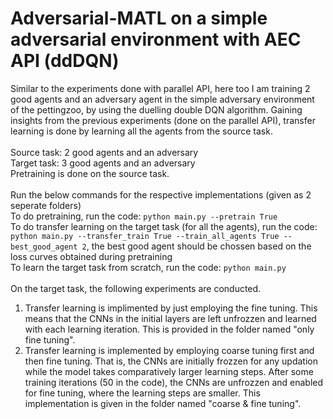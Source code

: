 # Adversarial-MATL on a simple adversarial environment with AEC API (ddDQN)

Similar to the experiments done with parallel API, here too I am training 2  good agents and an adversary agent in the simple adversary environment of the pettingzoo, by using the duelling double DQN algorithm. Gaining insights from the previous experiments (done on the parallel API), transfer learning is done by learning all the agents from the source task. <br><br>
Source task: 2 good agents and an adversary<br>
Target task: 3 good agents and an adversary<br>
Pretraining is done on the source task.<br>
<br>
Run the below commands for the respective implementations (given as 2 seperate folders)<br>
To do pretraining, run the code: `python main.py --pretrain True`<br>
To do transfer learning on the target task (for all the agents), run the code: `python main.py --transfer_train True --train_all_agents True --best_good_agent 2`, the best good agent should be chossen based on the loss curves obtained during pretraining<br>
To learn the target task from scratch, run the code: `python main.py`<br>
<br>
On the target task, the following experiments are conducted.
1. Transfer learning is implimented by just employing the fine tuning. This means that the CNNs in the initial layers are left unfrozzen and learned with each learning iteration. This is provided in the folder named "only fine tuning".
2. Transfer learning is implemented by employing coarse tuning first and then fine tuning. That is, the CNNs are initially frozzen for any updation while the model takes comparatively larger learning steps. After some training iterations (50 in the code), the CNNs are unfrozzen and enabled for fine tuning, where the learning steps are smaller. This implementation is given in the folder named "coarse & fine tuning".
